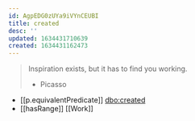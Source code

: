 ```yaml
---
id: AgpEDG0zUYa9iVYnCEUBI
title: created
desc: ''
updated: 1634431710639
created: 1634431162473
---
```


> Inspiration exists, but it has to find you working.
> - Picasso

- [[p.equivalentPredicate]] [dbo:created](http://dbpedia.org/ontology/created)
- [[hasRange]] [[Work]]
